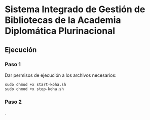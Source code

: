 # Sistema Integrado de Gestión de Bibliotecas de la Academia Diplomática Plurinacional
## Ejecución
### Paso 1
Dar permisos de ejecución a los archivos necesarios:
```
sudo chmod +x start-koha.sh
sudo chmod +x stop-koha.sh
```
### Paso 2
.
